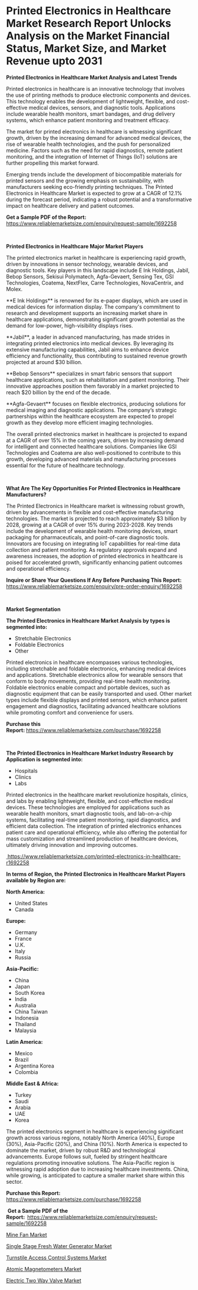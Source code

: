 <p><h1>Printed Electronics in Healthcare Market Research Report Unlocks Analysis on the Market Financial Status, Market Size, and Market Revenue upto 2031</h1></p><p><strong>Printed Electronics in Healthcare Market Analysis and Latest Trends</strong></p>
<p><p>Printed electronics in healthcare is an innovative technology that involves the use of printing methods to produce electronic components and devices. This technology enables the development of lightweight, flexible, and cost-effective medical devices, sensors, and diagnostic tools. Applications include wearable health monitors, smart bandages, and drug delivery systems, which enhance patient monitoring and treatment efficacy.</p><p>The market for printed electronics in healthcare is witnessing significant growth, driven by the increasing demand for advanced medical devices, the rise of wearable health technologies, and the push for personalized medicine. Factors such as the need for rapid diagnostics, remote patient monitoring, and the integration of Internet of Things (IoT) solutions are further propelling this market forward. </p><p>Emerging trends include the development of biocompatible materials for printed sensors and the growing emphasis on sustainability, with manufacturers seeking eco-friendly printing techniques. The Printed Electronics in Healthcare Market is expected to grow at a CAGR of 12.1% during the forecast period, indicating a robust potential and a transformative impact on healthcare delivery and patient outcomes.</p></p>
<p><strong>Get a Sample PDF of the Report:&nbsp;</strong> <a href="https://www.reliablemarketsize.com/enquiry/request-sample/1692258?utm_campaign=1167&utm_medium=2&utm_source=Github&utm_content=ia&utm_term=19102024&utm_id=printed-electronics-in-healthcare">https://www.reliablemarketsize.com/enquiry/request-sample/1692258</a></p>
<p>&nbsp;</p>
<p><strong>Printed Electronics in Healthcare Major Market Players</strong></p>
<p><p>The printed electronics market in healthcare is experiencing rapid growth, driven by innovations in sensor technology, wearable devices, and diagnostic tools. Key players in this landscape include E Ink Holdings, Jabil, Bebop Sensors, Sekisui Polymatech, Agfa-Gevaert, Sensing Tex, GSI Technologies, Coatema, NextFlex, Carre Technologies, NovaCentrix, and Molex.</p><p>**E Ink Holdings** is renowned for its e-paper displays, which are used in medical devices for information display. The company's commitment to research and development supports an increasing market share in healthcare applications, demonstrating significant growth potential as the demand for low-power, high-visibility displays rises.</p><p>**Jabil**, a leader in advanced manufacturing, has made strides in integrating printed electronics into medical devices. By leveraging its extensive manufacturing capabilities, Jabil aims to enhance device efficiency and functionality, thus contributing to sustained revenue growth projected at around $30 billion.</p><p>**Bebop Sensors** specializes in smart fabric sensors that support healthcare applications, such as rehabilitation and patient monitoring. Their innovative approaches position them favorably in a market projected to reach $20 billion by the end of the decade.</p><p>**Agfa-Gevaert** focuses on flexible electronics, producing solutions for medical imaging and diagnostic applications. The company’s strategic partnerships within the healthcare ecosystem are expected to propel growth as they develop more efficient imaging technologies.</p><p>The overall printed electronics market in healthcare is projected to expand at a CAGR of over 15% in the coming years, driven by increasing demand for intelligent and connected healthcare solutions. Companies like GSI Technologies and Coatema are also well-positioned to contribute to this growth, developing advanced materials and manufacturing processes essential for the future of healthcare technology.</p></p>
<p>&nbsp;</p>
<p><strong>What Are The Key Opportunities For Printed Electronics in Healthcare Manufacturers?</strong></p>
<p><p>The Printed Electronics in Healthcare market is witnessing robust growth, driven by advancements in flexible and cost-effective manufacturing technologies. The market is projected to reach approximately $3 billion by 2028, growing at a CAGR of over 15% during 2023-2028. Key trends include the development of wearable health monitoring devices, smart packaging for pharmaceuticals, and point-of-care diagnostic tools. Innovators are focusing on integrating IoT capabilities for real-time data collection and patient monitoring. As regulatory approvals expand and awareness increases, the adoption of printed electronics in healthcare is poised for accelerated growth, significantly enhancing patient outcomes and operational efficiency.</p></p>
<p><strong>Inquire or Share Your Questions If Any Before Purchasing This Report:</strong> <a href="https://www.reliablemarketsize.com/enquiry/pre-order-enquiry/1692258?utm_campaign=1167&utm_medium=2&utm_source=Github&utm_content=ia&utm_term=19102024&utm_id=printed-electronics-in-healthcare">https://www.reliablemarketsize.com/enquiry/pre-order-enquiry/1692258</a></p>
<p>&nbsp;</p>
<p><strong>Market Segmentation</strong></p>
<p><strong>The Printed Electronics in Healthcare Market Analysis by types is segmented into:</strong></p>
<p><ul><li>Stretchable Electronics</li><li>Foldable Electronics</li><li>Other</li></ul></p>
<p><p>Printed electronics in healthcare encompasses various technologies, including stretchable and foldable electronics, enhancing medical devices and applications. Stretchable electronics allow for wearable sensors that conform to body movements, providing real-time health monitoring. Foldable electronics enable compact and portable devices, such as diagnostic equipment that can be easily transported and used. Other market types include flexible displays and printed sensors, which enhance patient engagement and diagnostics, facilitating advanced healthcare solutions while promoting comfort and convenience for users.</p></p>
<p><strong>Purchase this Report:&nbsp;</strong><a href="https://www.reliablemarketsize.com/purchase/1692258?utm_campaign=1167&utm_medium=2&utm_source=Github&utm_content=ia&utm_term=19102024&utm_id=printed-electronics-in-healthcare">https://www.reliablemarketsize.com/purchase/1692258</a></p>
<p>&nbsp;</p>
<p><strong>The Printed Electronics in Healthcare Market Industry Research by Application is segmented into:</strong></p>
<p><ul><li>Hospitals</li><li>Clinics</li><li>Labs</li></ul></p>
<p><p>Printed electronics in the healthcare market revolutionize hospitals, clinics, and labs by enabling lightweight, flexible, and cost-effective medical devices. These technologies are employed for applications such as wearable health monitors, smart diagnostic tools, and lab-on-a-chip systems, facilitating real-time patient monitoring, rapid diagnostics, and efficient data collection. The integration of printed electronics enhances patient care and operational efficiency, while also offering the potential for mass customization and streamlined production of healthcare devices, ultimately driving innovation and improving outcomes.</p></p>
<p><a href="https://www.reliablemarketsize.com/printed-electronics-in-healthcare-r1692258?utm_campaign=1167&utm_medium=2&utm_source=Github&utm_content=ia&utm_term=19102024&utm_id=printed-electronics-in-healthcare">&nbsp;https://www.reliablemarketsize.com/printed-electronics-in-healthcare-r1692258</a></p>
<p><strong>In terms of Region, the Printed Electronics in Healthcare Market Players available by Region are:</strong></p>
<p>
    <p> <strong> North America: </strong>
        <ul>
            <li>United States</li>
            <li>Canada</li>
        </ul>
        </p> 
    <p> <strong> Europe: </strong>
        <ul>
            <li>Germany</li>
            <li>France</li>
            <li>U.K.</li>
            <li>Italy</li>
            <li>Russia</li>
        </ul>
        </p> 
    <p> <strong> Asia-Pacific: </strong>
        <ul>
            <li>China</li>
            <li>Japan</li>
            <li>South Korea</li>
            <li>India</li>
            <li>Australia</li>
            <li>China Taiwan</li>
            <li>Indonesia</li>
            <li>Thailand</li>
            <li>Malaysia</li>
        </ul>
        </p> 
    <p> <strong> Latin America: </strong>
        <ul>
            <li>Mexico</li>
            <li>Brazil</li>
            <li>Argentina Korea</li>
            <li>Colombia</li>
        </ul>
        </p> 
    <p> <strong> Middle East & Africa: </strong>
        <ul>
            <li>Turkey</li>
            <li>Saudi</li>
            <li>Arabia</li>
            <li>UAE</li>
            <li>Korea</li>
        </ul>
    </p>
    </p>
<p><p>The printed electronics segment in healthcare is experiencing significant growth across various regions, notably North America (40%), Europe (30%), Asia-Pacific (20%), and China (10%). North America is expected to dominate the market, driven by robust R&D and technological advancements. Europe follows suit, fueled by stringent healthcare regulations promoting innovative solutions. The Asia-Pacific region is witnessing rapid adoption due to increasing healthcare investments. China, while growing, is anticipated to capture a smaller market share within this sector.</p></p>
<p><strong>Purchase this Report: </strong><a href="https://www.reliablemarketsize.com/purchase/1692258?utm_campaign=1167&utm_medium=2&utm_source=Github&utm_content=ia&utm_term=19102024&utm_id=printed-electronics-in-healthcare">https://www.reliablemarketsize.com/purchase/1692258</a></p>
<p>&nbsp;<strong>Get a Sample PDF of the Report:&nbsp;&nbsp;</strong><a href="https://www.reliablemarketsize.com/enquiry/request-sample/1692258?utm_campaign=1167&utm_medium=2&utm_source=Github&utm_content=ia&utm_term=19102024&utm_id=printed-electronics-in-healthcare">https://www.reliablemarketsize.com/enquiry/request-sample/1692258</a></p>
<p><strong></strong></p>
<p><p><a href="https://www.linkedin.com/pulse/global-mine-fan-95-cagr-forecast-2024-2031-market-critics-5yamc?utm_campaign=1167&utm_medium=2&utm_source=Github&utm_content=ia&utm_term=19102024&utm_id=printed-electronics-in-healthcare">Mine Fan Market</a></p><p><a href="https://www.linkedin.com/pulse/single-stage-fresh-water-generator-market-report-product-type-lzwec?utm_campaign=1167&utm_medium=2&utm_source=Github&utm_content=ia&utm_term=19102024&utm_id=printed-electronics-in-healthcare">Single Stage Fresh Water Generator Market</a></p><p><a href="https://issuu.com/reportprime-2/docs/turnstile-access-control-systems-ma_5a24204e6e8eb0?utm_campaign=1167&utm_medium=2&utm_source=Github&utm_content=ia&utm_term=19102024&utm_id=printed-electronics-in-healthcare">Turnstile Access Control Systems Market</a></p><p><a href="https://www.linkedin.com/pulse/global-atomic-magnetometers-market-focus-product-type-cold-magnetometryspin-exchange-vak0c?utm_campaign=1167&utm_medium=2&utm_source=Github&utm_content=ia&utm_term=19102024&utm_id=printed-electronics-in-healthcare">Atomic Magnetometers Market</a></p><p><a href="https://issuu.com/reportprime-2/docs/electric-two-way-valve-market-size-_b35987c25091b3?utm_campaign=1167&utm_medium=2&utm_source=Github&utm_content=ia&utm_term=19102024&utm_id=printed-electronics-in-healthcare">Electric Two Way Valve Market</a></p></p>